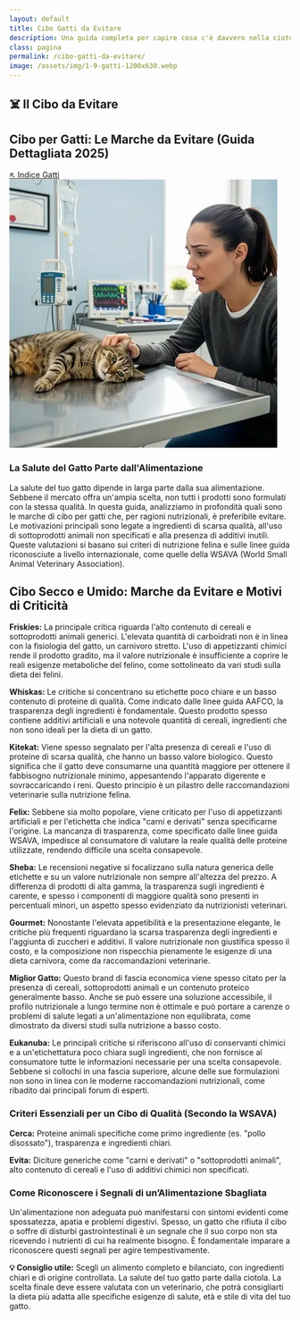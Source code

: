 ```yaml
---
layout: default
title: Cibo Gatti da Evitare
description: Una guida completa per capire cosa c'è davvero nella ciotola del tuo amico felino.
class: pagina
permalink: /cibo-gatti-da-evitare/
image: /assets/img/1-9-gatti-1200x630.webp
---
```


<main class="layout-wrapper">

  <!-- 📝 INTRODUZIONE -->
  <section class="intro">
    <h1 class="main-title-centered">☠️️ Il Cibo da Evitare
</h1>
    <h2 class="small-title">Cibo per Gatti: Le Marche da Evitare (Guida Dettagliata 2025)</h2>
     <a href="/index-tutto-gatti/" class="btn-indice" aria-label="Vai all’indice gatti">↖️ Indice Gatti</a>
  </section>



<main class="layout-wrapper">


 <div class="content-square">
    <img src="/assets/img/2-Cibo-Gatti-Le-Marche-Da-Evitare-480.webp" alt="Gatto ammalato dal veterinario padrona preoccupata">
  </div>
  <div class="hero-col text-side">
    <h3>La Salute del Gatto Parte dall'Alimentazione</h3>
       <div class="description">La salute del tuo gatto dipende in larga parte dalla sua alimentazione. Sebbene il mercato offra un'ampia scelta, non tutti i prodotti sono formulati con la stessa qualità. In questa guida, analizziamo in profondità quali sono le marche di cibo per gatti che, per ragioni nutrizionali, è preferibile evitare. Le motivazioni principali sono legate a ingredienti di scarsa qualità, all'uso di sottoprodotti animali non specificati e alla presenza di additivi inutili. Queste valutazioni si basano sui criteri di nutrizione felina e sulle linee guida riconosciute a livello internazionale, come quelle della WSAVA (World Small Animal Veterinary Association).
</div>
  </div>


<section class="text-block">
  <h2><strong> Cibo Secco e Umido: Marche da Evitare e Motivi di Criticità</strong></h2>

  <p><strong>Friskies:</strong> La principale critica riguarda l'alto contenuto di cereali e sottoprodotti animali generici. L'elevata quantità di carboidrati non è in linea con la fisiologia del gatto, un carnivoro stretto. L'uso di appetizzanti chimici rende il prodotto gradito, ma il valore nutrizionale è insufficiente a coprire le reali esigenze metaboliche del felino, come sottolineato da vari studi sulla dieta dei felini.</p>

  <p><strong>Whiskas:</strong> Le critiche si concentrano su etichette poco chiare e un basso contenuto di proteine di qualità. Come indicato dalle linee guida AAFCO, la trasparenza degli ingredienti è fondamentale. Questo prodotto spesso contiene additivi artificiali e una notevole quantità di cereali, ingredienti che non sono ideali per la dieta di un gatto.</p>

  <p><strong>Kitekat:</strong> Viene spesso segnalato per l'alta presenza di cereali e l'uso di proteine di scarsa qualità, che hanno un basso valore biologico. Questo significa che il gatto deve consumarne una quantità maggiore per ottenere il fabbisogno nutrizionale minimo, appesantendo l'apparato digerente e sovraccaricando i reni. Questo principio è un pilastro delle raccomandazioni veterinarie sulla nutrizione felina.</p>

  <p><strong>Felix:</strong> Sebbene sia molto popolare, viene criticato per l'uso di appetizzanti artificiali e per l'etichetta che indica "carni e derivati" senza specificarne l'origine. La mancanza di trasparenza, come specificato dalle linee guida WSAVA, impedisce al consumatore di valutare la reale qualità delle proteine utilizzate, rendendo difficile una scelta consapevole.</p>

  <p><strong>Sheba:</strong> Le recensioni negative si focalizzano sulla natura generica delle etichette e su un valore nutrizionale non sempre all'altezza del prezzo. A differenza di prodotti di alta gamma, la trasparenza sugli ingredienti è carente, e spesso i componenti di maggiore qualità sono presenti in percentuali minori, un aspetto spesso evidenziato da nutrizionisti veterinari.</p>

  <p><strong>Gourmet:</strong> Nonostante l'elevata appetibilità e la presentazione elegante, le critiche più frequenti riguardano la scarsa trasparenza degli ingredienti e l'aggiunta di zuccheri e additivi. Il valore nutrizionale non giustifica spesso il costo, e la composizione non rispecchia pienamente le esigenze di una dieta carnivora, come da raccomandazioni veterinarie.</p>

  <p><strong>Miglior Gatto:</strong> Questo brand di fascia economica viene spesso citato per la presenza di cereali, sottoprodotti animali e un contenuto proteico generalmente basso. Anche se può essere una soluzione accessibile, il profilo nutrizionale a lungo termine non è ottimale e può portare a carenze o problemi di salute legati a un'alimentazione non equilibrata, come dimostrato da diversi studi sulla nutrizione a basso costo.</p>

  <p><strong>Eukanuba:</strong> Le principali critiche si riferiscono all'uso di conservanti chimici e a un'etichettatura poco chiara sugli ingredienti, che non fornisce al consumatore tutte le informazioni necessarie per una scelta consapevole. Sebbene si collochi in una fascia superiore, alcune delle sue formulazioni non sono in linea con le moderne raccomandazioni nutrizionali, come ribadito dai principali forum di esperti.</p>

  <h3>Criteri Essenziali per un Cibo di Qualità (Secondo la WSAVA)</h3>
  <p><strong>Cerca:</strong> Proteine animali specifiche come primo ingrediente (es. "pollo disossato"), trasparenza e ingredienti chiari.</p>
  <p><strong>Evita:</strong> Diciture generiche come "carni e derivati" o "sottoprodotti animali", alto contenuto di cereali e l'uso di additivi chimici non specificati.</p>

  <h3>Come Riconoscere i Segnali di un’Alimentazione Sbagliata</h3>
  <p>Un'alimentazione non adeguata può manifestarsi con sintomi evidenti come spossatezza, apatia e problemi digestivi. Spesso, un gatto che rifiuta il cibo o soffre di disturbi gastrointestinali è un segnale che il suo corpo non sta ricevendo i nutrienti di cui ha realmente bisogno. È fondamentale imparare a riconoscere questi segnali per agire tempestivamente.</p>

  <p><strong>💡 Consiglio utile:</strong> Scegli un alimento completo e bilanciato, con ingredienti chiari e di origine controllata. La salute del tuo gatto parte dalla ciotola. La scelta finale deve essere valutata con un veterinario, che potrà consigliarti la dieta più adatta alle specifiche esigenze di salute, età e stile di vita del tuo gatto.</p>
</section>

</main>
